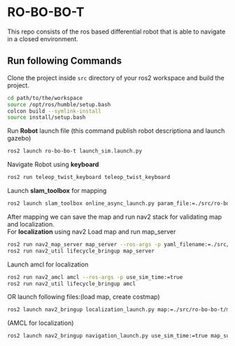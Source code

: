 # RO-BO-BO-T
This repo consists of the ros based differential robot that is able to navigate in a closed environment.

## Run following Commands
Clone the project inside `src` directory of your ros2 workspace and build the project.
```sh
cd path/to/the/workspace
source /opt/ros/humble/setup.bash
colcon build --symlink-install
source install/setup.bash
```
Run **Robot** launch file (this command publish robot descriptiona and launch gazebo)
```sh
ros2 launch ro-bo-bo-t launch_sim.launch.py
```
Navigate Robot using **keyboard**
```sh
ros2 run teleop_twist_keyboard teleop_twist_keyboard
```
Launch **slam_toolbox** for mapping
```sh
ros2 launch slam_toolbox online_async_launch.py param_file:=./src/ro-bo-bo-t/config/mapper_params_online_async.yaml use_sim_time:=true
```

After mapping we can save the map and run nav2 stack for validating map and localization.\
For **localization** using nav2
Load map and run map_server
```sh
ros2 run nav2_map_server map_server --ros-args -p yaml_filename:=./src/ro-bo-bo-t/maps/map_save.yaml -p use_sim_time:=true
ros2 run nav2_util lifecycle_bringup map_server
```
Launch amcl for localization
```sh
ros2 run nav2_amcl amcl --ros-args -p use_sim_time:=true
ros2 run nav2_util lifecycle_bringup amcl
```

OR launch following files:(load map, create costmap)
```sh
ros2 launch nav2_bringup localization_launch.py map:=./src/ro-bo-bo-t/map/map_save.yaml use_sim_time:=true
```
(AMCL for localization)
```sh
ros2 launch nav2_bringup navigation_launch.py use_sim_time:=true map_subscribe_transient_local:=true
```
